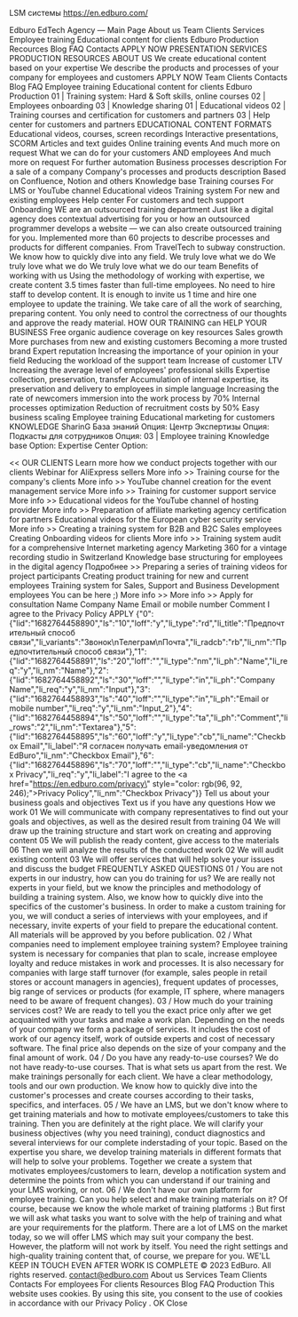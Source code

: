LSM системы https://en.edburo.com/

Edburo EdTech Agency — Main Page
About us
Team
Clients
Services
Employee training
Educational content for clients
Edburo Production
Recources
Blog
FAQ
Contacts
APPLY NOW
PRESENTATION
SERVICES
PRODUCTION
RESOURCES
ABOUT US
We create educational content based on your expertise
We describe the products and processes of your company for employees and customers
APPLY NOW
Team
Clients
Contacts
Blog
FAQ
Employee training
Educational content for clients
Edburo Production
01 | Training system: Hard & Soft skills, online courses
02 | Employees onboarding
03 | Knowledge sharing
01 | Educational videos
02 | Training courses and certification for customers and partners
03 | Help center for customers and partners
EDUCATIONAL CONTENT
FORMATS
Educational videos, courses, screen recordings
Interactive presentations, SCORM
Articles and text guides
Online training events
And much more on request
What we can do for your customers AND employees
And much more on request
For further automation
Business processes description
For a sale of a company
Company's processes and products description
Based on Confluence, Notion and others
Knowledge base
Training courses
For LMS or YouTube channel
Educational videos
Training system
For new and existing employees
Help center
For customers and tech support
Onboarding
WE
are an
outsourced training department
Just like a digital agency does contextual advertising for you or how an outsourced programmer develops a website — we can also create outsourced training for you.
Implemented more than 60 projects to describe processes and products for different companies. From TravelTech to subway construction. We know how to quickly dive into any field.
We truly love what we do
We truly love what we do
We truly love what we do
our team
Benefits of working with us
Using the methodology of working with expertise, we create content 3.5 times faster than full-time employees.
No need to hire staff to develop content. It is enough to invite us 1 time and hire one employee to update the training.
We take care of all the work of searching, preparing content. You only need to control the correctness of our thoughts and approve the ready material.
HOW OUR TRAINING can HELP YOUR BUSINESS
Free organic audience coverage on key resources
Sales growth
More purchases from new and existing customers
Becoming a more trusted brand
Expert reputation
Increasing the importance of your opinion in your field
Reducing the workload of the support team
Increase of customer LTV
Increasing the average level of employees' professional skills
Expertise collection, preservation, transfer
Accumulation of internal expertise, its preservation and delivery to employees in simple language
Increasing the rate of newcomers immersion into the work process by 70%
Internal processes optimization
Reduction of recruitment costs
by 50%
Easy business scaling
Employee training
Educational marketing for customers
KNOWLEDGE SharinG
База знаний
Опция:
Центр Экспертизы
Опция:
Подкасты для сотрудников
Опция:
03 | Employee training
Knowledge base
Option:
Expertise Center
Option:
>>
<<
OUR CLIENTS
Learn more how we conduct projects
together with our clients
Webinar for AliExpress sellers
More info >>
Training course for the company's clients
More info >>
YouTube channel creation for the event management service
More info >>
Training for customer support service
More info >>
Educational videos for the YouTube channel of hosting provider
More info >>
Preparation of affiliate marketing agency certification for partners
Educational videos for the European cyber security service
More info >>
Creating a training system for B2B and B2C Sales employees
Creating Onboarding videos for clients
More info >>
Training system audit for a comprehensive Internet marketing agency
Marketing 360 for a vintage recording studio in Switzerland
Knowledge base structuring for employees in the digital agency
Подробнее >>
Preparing a series of training videos for project participants
Creating product training for new and current employees
Training system for Sales, Support and Business Development employees
You can be here ;)
More info >>
More info >>
Apply for consultation
Name
Company Name
Email or mobile number
Comment
I agree to the
Privacy Policy
APPLY
{"0":{"lid":"1682764458890","ls":"10","loff":"y","li_type":"rd","li_title":"Предпочтительный способ связи","li_variants":"Звонок\nТелеграм\nПочта","li_radcb":"rb","li_nm":"Предпочтительный способ связи"},"1":{"lid":"1682764458891","ls":"20","loff":"","li_type":"nm","li_ph":"Name","li_req":"y","li_nm":"Name"},"2":{"lid":"1682764458892","ls":"30","loff":"","li_type":"in","li_ph":"Company Name","li_req":"y","li_nm":"Input"},"3":{"lid":"1682764458893","ls":"40","loff":"","li_type":"in","li_ph":"Email or mobile number","li_req":"y","li_nm":"Input_2"},"4":{"lid":"1682764458894","ls":"50","loff":"","li_type":"ta","li_ph":"Comment","li_rows":"2","li_nm":"Textarea"},"5":{"lid":"1682764458895","ls":"60","loff":"y","li_type":"cb","li_name":"Checkbox Email","li_label":"Я согласен получать email-уведомления от EdBuro","li_nm":"Checkbox Email"},"6":{"lid":"1682764458896","ls":"70","loff":"","li_type":"cb","li_name":"Checkbox Privacy","li_req":"y","li_label":"I agree to the <a href=\"https://en.edburo.com/privacy\" style=\"color: rgb(96, 92, 246);\">Privacy Policy</a>","li_nm":"Checkbox Privacy"}}
Tell us about your business
goals and objectives
Text us if you have any questions
How we work
01
We will communicate with company representatives to find out your goals and objectives, as well as the desired result from training
04
We will draw up the training structure and start work on creating and approving content
05
We will publish the ready content, give access to the materials
06
Then we will analyze the results of the conducted work
02
We will audit existing content
03
We will offer services that will help solve your issues and discuss the budget
FREQUENTLY ASKED QUESTIONS
01
/
You are not experts in our industry, how can you do training for us?
We are really not experts in your field, but we know the principles and methodology of building a training system. Also, we know how to quickly dive into the specifics of the customer's business.
In order to make a custom training for you, we will conduct a series of interviews with your employees, and if necessary, invite experts of your field to prepare the educational content. All materials will be approved by you before publication.
02
/ What companies need to implement employee training system?
Employee training system is necessary for companies that plan to scale, increase employee loyalty and reduce mistakes in work and processes.
It is also necessary for companies with large staff turnover (for example, sales people in retail stores or account managers in agencies), frequent updates of processes, big range of services or products (for example, IT sphere, where managers need to be aware of frequent changes).
03
/ How much do your training services cost?
We are ready to tell you the exact price only after we get acquainted with your tasks and make a work plan. Depending on the needs of your company we form a package of services. It includes the cost of work of our agency itself, work of outside experts and cost of necessary software. The final price also depends on the size of your company and the final amount of work.
04
/ Do you have any ready-to-use courses?
We do not have ready-to-use courses. That is what sets us apart from the rest. We make trainings personally for each client.
We have a clear methodology, tools and our own production. We know how to quickly dive into the customer's processes and create courses according to their tasks, specifics, and interfaces.
05
/ We have an LMS, but we don't know where to get training materials and how to motivate employees/customers to take this training.
Then you are definitely at the right place. We will clarify your business objectives (why you need training), conduct diagnostics and several interviews for our complete inderstading of your topic. Based on the expertise you share, we develop training materials in different formats that will help to solve your problems.
Together we create a system that motivates employees/customers to learn, develop a notification system and determine the points from which you can understand if our training and your LMS working, or not.
06
/ We don't have our own platform for employee training. Can you help select and make training materials on it?
Of course, because we know the whole market of training platforms :) But first we will ask what tasks you want to solve with the help of training and what are your requirements for the platform. There are a lot of LMS on the market today, so we will offer LMS which may suit your company the best. However, the platform will not work by itself. You need the right settings and high-quality training content that, of course, we prepare for you.
WE'LL KEEP IN TOUCH
EVEN AFTER
WORK IS COMPLETE
© 2023 EdBuro. All rights reserved.
contact@edburo.com
About us
Services
Team
Clients
Contacts
For employees
For clients
Resources
Blog
FAQ
Production
This website uses cookies.
By using this site, you consent to the use of cookies in accordance with our
Privacy Policy
.
OK
Close